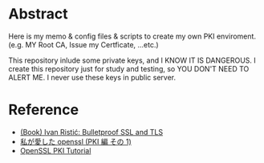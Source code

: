 # Abstract

Here is my memo & config files & scripts to create my own PKI enviroment. (e.g. MY Root CA, Issue my Certficate, ...etc.)

This repository inlude some private keys, and I KNOW IT IS DANGEROUS. I create this repository just for study and testing, so YOU DON'T NEED TO ALERT ME. I never use these keys in public server.

# Reference

* [(Book) Ivan Ristić: Bulletproof SSL and TLS](https://www.feistyduck.com/books/bulletproof-ssl-and-tls/)
* [私が愛した openssl (PKI 編 その 1)](http://d.hatena.ne.jp/blooper/20120907/1347027334)
* [OpenSSL PKI Tutorial](http://pki-tutorial.readthedocs.io/en/latest/expert/identity-ca.conf.html)
